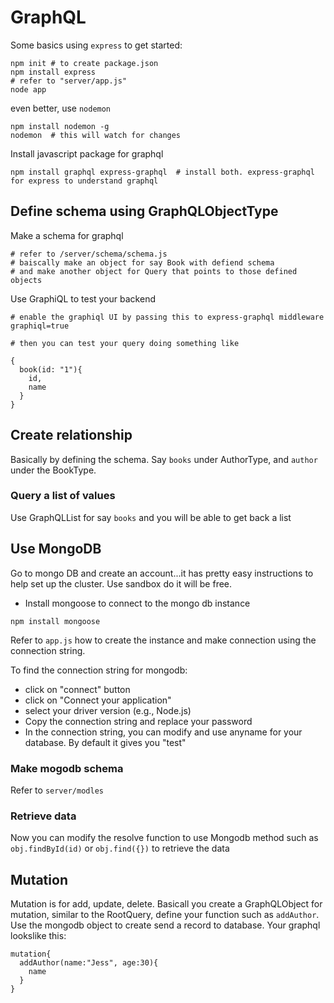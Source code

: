 # GraphQL

Some basics using `express` to get started:
```
npm init # to create package.json
npm install express
# refer to "server/app.js"
node app
```

even better, use `nodemon`
```
npm install nodemon -g
nodemon  # this will watch for changes
```

Install javascript package for graphql
```
npm install graphql express-graphql  # install both. express-graphql for express to understand graphql
```
## Define schema using GraphQLObjectType
Make a schema for graphql
```
# refer to /server/schema/schema.js
# baiscally make an object for say Book with defiend schema
# and make another object for Query that points to those defined objects
```
Use GraphiQL to test your backend
```
# enable the graphiql UI by passing this to express-graphql middleware
graphiql=true

# then you can test your query doing something like

{
  book(id: "1"){
  	id, 
	name
  }
}
```

## Create relationship
Basically by defining the schema. Say `books` under AuthorType, and `author` under the BookType.

### Query a list of values
Use GraphQLList for say `books` and you will be able to get back a list

## Use MongoDB
Go to mongo DB and create an account...it has pretty easy instructions to help set up the cluster. Use sandbox do it will be free.

- Install mongoose to connect to the mongo db instance
```
npm install mongoose
```
Refer to `app.js` how to create the instance and make connection using the connection string.

To find the connection string for mongodb:
- click on "connect" button
- click on "Connect your application"
- select your driver version (e.g., Node.js)
- Copy the connection string and replace your password
- In the connection string, you can modify and use anyname for your database. By default it gives you "test"


### Make mogodb schema
Refer to `server/modles`

### Retrieve data
Now you can modify the resolve function to use Mongodb method such as `obj.findById(id)` or `obj.find({})` to retrieve the data

## Mutation
Mutation is for add, update, delete.
Basicall you create a GraphQLObject for mutation, similar to the RootQuery, define your function such as `addAuthor`. Use the mongodb object to create send a record to database. Your graphql lookslike this:
```
mutation{
  addAuthor(name:"Jess", age:30){
    name
  }
}
```

